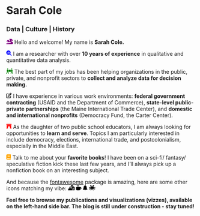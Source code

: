 Sarah Cole
================

### Data \| Culture \| History

<img
src="README_files/figure-gfm/fa-icon-663501d563913d68ed178edd8cdebfc7.svg"
style="width:1.25em;height:1em" /> Hello and welcome! My name is **Sarah
Cole.**

<img
src="README_files/figure-gfm/fa-icon-2503fe7a075333f32a1def59792179c0.svg"
style="width:1em;height:1em" /> I am a researcher with over **10 years
of experience** in qualitative and quantitative data analysis.

<img
src="README_files/figure-gfm/fa-icon-d436c5e53b6dbb58805cf5367b42e824.svg"
style="width:1.25em;height:1em" /> The best part of my jobs has been
helping organizations in the public, private, and nonprofit sectors to
**collect and analyze data for decision making.**

<img
src="README_files/figure-gfm/fa-icon-4f63acd21b7d3c60d5e02848fb5faf9f.svg"
style="width:1em;height:1em" /> I have experience in various work
environments: **federal government contracting** (USAID and the
Department of Commerce), **state-level public-private partnerships**
(the Maine International Trade Center), and **domestic and international
nonprofits** (Democracy Fund, the Carter Center).

<img
src="README_files/figure-gfm/fa-icon-55b568afc39f10a6c4f2195f24f09506.svg"
style="width:1em;height:1em" /> As the daughter of two public school
educators, I am always looking for opportunities to **learn and serve**.
Topics I am particularly interested in include democracy, elections,
international trade, and postcolonialism, especially in the Middle East.

<img
src="README_files/figure-gfm/fa-icon-84d65d35db957dce05bef62e6214d7c5.svg"
style="width:0.88em;height:1em" /> Talk to me about your **favorite
books**! I have been on a sci-fi/ fantasy/ speculative fiction kick
these last few years, and I’ll always pick up a nonfiction book on an
interesting subject.

And because the
[fontawesome](https://rstudio.github.io/fontawesome/articles/icon-reference.html)
package is amazing, here are some other icons matching my vibe: <img
src="README_files/figure-gfm/fa-icon-44a9ef40474b295344632f0883defd7c.svg"
style="width:1.25em;height:1em" /> <img
src="README_files/figure-gfm/fa-icon-59d665335b2a7ec9e95adfa2b5f0a286.svg"
style="width:1em;height:1em" /> <img
src="README_files/figure-gfm/fa-icon-d40676e7351181956e104a941ce2bb8d.svg"
style="width:0.88em;height:1em" /> <img
src="README_files/figure-gfm/fa-icon-298469a7cecd82cdaea4397cf2e5a035.svg"
style="width:1.25em;height:1em" />

**Feel free to browse my publications and visualizations (vizzes),
available on the left-hand side bar. The blog is still under
construction - stay tuned!**
